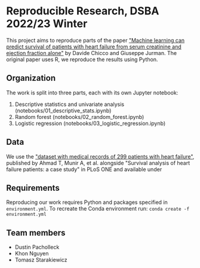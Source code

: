 # Reproducible Research, DSBA 2022/23 Winter

This project aims to reproduce parts of the paper ["Machine learning can predict survival of patients with heart failure from serum creatinine and ejection fraction alone"](https://bmcmedinformdecismak.biomedcentral.com/articles/10.1186/s12911-020-1023-5) by Davide Chicco and Giuseppe Jurman. The original paper uses R, we reproduce the results using Python.


## Organization

The work is split into three parts, each with its own Jupyter notebook:
1. Descriptive statistics and univariate analysis (notebooks/01_descriptive_stats.ipynb)
2. Random forest (notebooks/02_random_forest.ipynb)
3. Logistic regression (notebooks/03_logistic_regression.ipynb)


## Data

We use the ["dataset with medical records of 299 patients with heart failure"](https://plos.figshare.com/articles/dataset/Survival_analysis_of_heart_failure_patients_A_case_study/5227684/1), published by Ahmad T, Munir A, et al. alongside "Survival analysis of heart failure patients: a case study" in PLoS ONE and available under 


## Requirements

Reproducing our work requires Python and packages specified in `environment.yml`. To recreate the Conda environment run:
`conda create -f environment.yml`


## Team members
- Dustin Pacholleck
- Khon Nguyen
- Tomasz Starakiewicz
